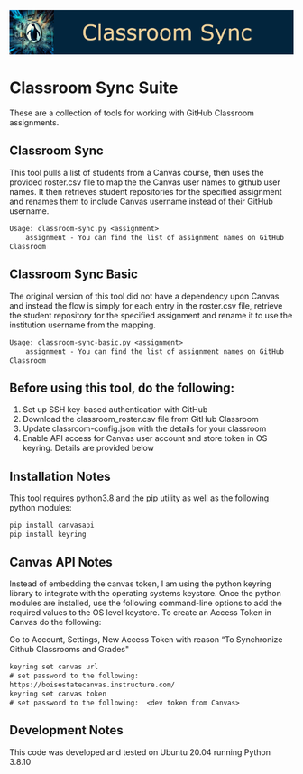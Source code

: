 ![Classroom Sync](images/classroom-sync.png)
# Classroom Sync Suite
These are a collection of tools for working with GitHub Classroom assignments.  

## Classroom Sync
This tool pulls a list of students from a Canvas course, then uses the provided roster.csv file to map the the Canvas user names to github user names. It then retrieves student repositories for the specified assignment and renames them to include Canvas username instead of their GitHub username.

```
Usage: classroom-sync.py <assignment> 
    assignment - You can find the list of assignment names on GitHub Classroom
```

## Classroom Sync Basic
The original version of this tool did not have a dependency upon Canvas and instead the flow is simply for each entry in the roster.csv file, retrieve the student repository for the specified assignment and rename it to use the institution username from the mapping.  

```
Usage: classroom-sync-basic.py <assignment> 
    assignment - You can find the list of assignment names on GitHub Classroom
```

## Before using this tool, do the following:
1. Set up SSH key-based authentication with GitHub  
2. Download the classroom_roster.csv file from GitHub Classroom  
3. Update classroom-config.json with the details for your classroom  
4. Enable API access for Canvas user account and store token in OS keyring. Details are provided below

## Installation Notes
This tool requires python3.8 and the pip utility as well as the following python modules:
```
pip install canvasapi
pip install keyring
```

## Canvas API Notes
Instead of embedding the canvas token, I am using the python keyring library to integrate with the operating systems keystore.  Once the python modules are installed, use the following command-line options to add the required values to the OS level keystore. To create an Access Token in Canvas do the following:

Go to Account, Settings, New Access Token with reason “To Synchronize Github Classrooms and Grades"

```
keyring set canvas url
# set password to the following:  https://boisestatecanvas.instructure.com/
keyring set canvas token
# set password to the following:  <dev token from Canvas>
```

## Development Notes
This code was developed and tested on Ubuntu 20.04 running Python 3.8.10



